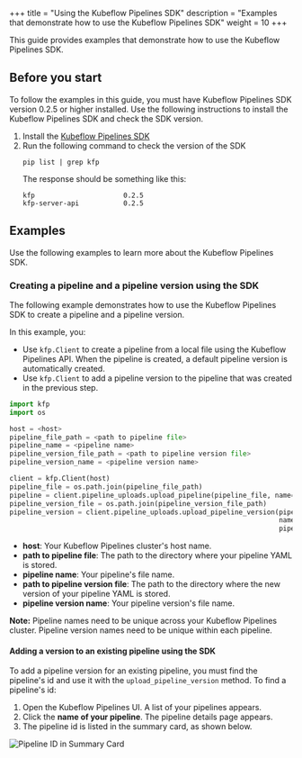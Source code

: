 +++
title = "Using the Kubeflow Pipelines SDK"
description = "Examples that demonstrate how to use the Kubeflow Pipelines SDK"
weight = 10
+++

This guide provides examples that demonstrate how to use the Kubeflow Pipelines SDK.

## Before you start

To follow the examples in this guide, you must have Kubeflow Pipelines SDK
version 0.2.5 or higher installed. Use the following instructions to install
the Kubeflow Pipelines SDK and check the SDK version.

1. Install the [Kubeflow Pipelines SDK](/docs/pipelines/sdk/install-sdk/)
1. Run the following command to check the version of the SDK
   ```
   pip list | grep kfp
   ```
   The response should be something like this:
   ```
   kfp                      0.2.5
   kfp-server-api           0.2.5
   ```

## Examples

Use the following examples to learn more about the Kubeflow Pipelines SDK.

### Creating a pipeline and a pipeline version using the SDK

The following example demonstrates how to use the Kubeflow Pipelines SDK to
create a pipeline and a pipeline version.

In this example, you:

* Use `kfp.Client` to create a pipeline from a local file using the Kubeflow
  Pipelines API. When the pipeline is created, a default pipeline version is
  automatically created.
* Use `kfp.Client` to add a pipeline version to the pipeline that was created
  in the previous step.

```python
import kfp
import os

host = <host>
pipeline_file_path = <path to pipeline file>
pipeline_name = <pipeline name>
pipeline_version_file_path = <path to pipeline version file>
pipeline_version_name = <pipeline version name>

client = kfp.Client(host)
pipeline_file = os.path.join(pipeline_file_path)
pipeline = client.pipeline_uploads.upload_pipeline(pipeline_file, name=pipeline_name)
pipeline_version_file = os.path.join(pipeline_version_file_path)
pipeline_version = client.pipeline_uploads.upload_pipeline_version(pipeline_version_file,
                                                                   name=pipeline_version_name,
                                                                   pipelineid=pipeline.id)
```

* **host**: Your Kubeflow Pipelines cluster's host name.
* **path to pipeline file**: The path to the directory where your pipeline YAML
  is stored.
* **pipeline name**: Your pipeline's file name.
* **path to pipeline version file**: The path to the directory where the new
  version of your pipeline YAML is stored.
* **pipeline version name**: Your pipeline version's file name.

**Note:** Pipeline names need to be unique across your Kubeflow Pipelines
cluster. Pipeline version names need to be unique within each pipeline.

#### Adding a version to an existing pipeline using the SDK

To add a pipeline version for an existing pipeline, you must find the
pipeline's id and use it with the `upload_pipeline_version` method. To
find a pipeline's id:

1. Open the Kubeflow Pipelines UI. A list of your pipelines appears.
1. Click the **name of your pipeline**. The pipeline details page appears.
1. The pipeline id is listed in the summary card, as shown below.

<img src="/docs/images/sdk-examples-snapshot-1.png"
alt="Pipeline ID in Summary Card"
class="mt-3 mb-3 border border-info rounded">
